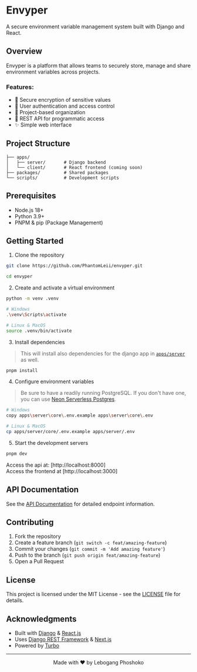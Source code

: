 # Envyper

A secure environment variable management system built with Django and React.

## Overview

Envyper is a platform that allows teams to securely store, manage and share environment variables across projects.

### Features:

- 🔐 Secure encryption of sensitive values
- 👥 User authentication and access control
- 📂 Project-based organization
- 🔄 REST API for programmatic access
- ✨ Simple web interface

## Project Structure

```text
├── apps/
│   ├── server/       # Django backend
│   └── client/       # React frontend (coming soon)
├── packages/         # Shared packages
└── scripts/          # Development scripts
```

## Prerequisites

- Node.js 18+
- Python 3.9+
- PNPM & pip (Package Management)

## Getting Started

1. Clone the repository

```bash
git clone https://github.com/PhantomLeii/envyper.git

cd envyper
```

2. Create and activate a virtual environment

```bash
python -m venv .venv

# Windows
.\venv\Scripts\activate

# Linux & MacOS
source .venv/bin/activate
```

3. Install dependencies

> This will install also dependencies for the django app in [`apps/server`](./apps/server/) as well.

```bash
pnpm install
```

4. Configure environment variables

> Be sure to have a readily running PostgreSQL. If you don't have one, you can use [Neon Serverless Postgres](https://neon.tech).

```bash
# Windows
copy apps\server\core\.env.example apps\server\core\.env

# Linux & MacOS
cp apps/server/core/.env.example apps/server/.env
```

5. Start the development servers

```bash
pnpm dev
```

Access the api at: [http://localhost:8000]<br />
Access the frontend at [http://localhost:3000]

## API Documentation

See the [API Documentation](./apps/server/README.md#api-reference) for detailed endpoint information.

## Contributing

1. Fork the repository
2. Create a feature branch (`git switch -c feat/amazing-feature`)
3. Commit your changes (`git commit -m 'Add amazing feature'`)
4. Push to the branch (`git push origin feat/amazing-feature`)
5. Open a Pull Request

## License

This project is licensed under the MIT License - see the [LICENSE](./LICENSE) file for details.

## Acknowledgments

- Built with [Django](https://www.djangoproject.com/) & [React.js](https://react.dev)
- Uses [Django REST Framework](https://www.django-rest-framework.org/) & [Next.js](https://nextjs.org)
- Powered by [Turbo](https://turbo.build/)

---

<p align="center">Made with ❤️ by Lebogang Phoshoko</p>
